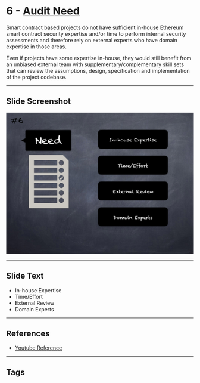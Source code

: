 
# 6 - [Audit Need](./Audit%20Need.md)

Smart contract based projects do not have sufficient in-house Ethereum smart contract security expertise and/or time to perform internal security assessments and therefore rely on external experts who have domain expertise in those areas. 

Even if projects have some expertise in-house, they would still benefit from an unbiased external team with supplementary/complementary skill sets that can review the assumptions, design, specification and implementation of the project codebase.
___
## Slide Screenshot
![006.png](../../images/6.%20Audit%20Techniques%20and%20Tools%20101/006.png)
___
## Slide Text
- In-house Expertise
- Time/Effort
- External Review
- Domain Experts
___
## References
- [Youtube Reference](https://youtu.be/M0C7z3TE5Go?t=347)
___
## Tags
